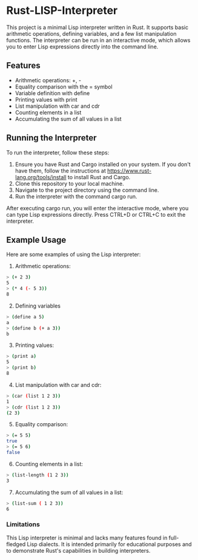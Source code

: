 
# Rust-LISP-Interpreter

This project is a minimal Lisp interpreter written in Rust. It supports basic arithmetic operations, defining variables, and a few list manipulation functions. The interpreter can be run in an interactive mode, which allows you to enter Lisp expressions directly into the command line.

## Features

- Arithmetic operations: +, -
- Equality comparison with the = symbol
- Variable definition with define
- Printing values with print
- List manipulation with car and cdr
- Counting elements in a list
- Accumulating the sum of all values in a list

## Running the Interpreter

To run the interpreter, follow these steps:

1. Ensure you have Rust and Cargo installed on your system. If you don't have them, follow the instructions at <https://www.rust-lang.org/tools/install> to install Rust and Cargo.
2. Clone this repository to your local machine.
3. Navigate to the project directory using the command line.
4. Run the interpreter with the command cargo run.

After executing cargo run, you will enter the interactive mode, where you can type Lisp expressions directly. Press CTRL+D or CTRL+C to exit the interpreter.

## Example Usage

Here are some examples of using the Lisp interpreter:

1. Arithmetic operations:

```bash
> (+ 2 3)
5
> (* 4 (- 5 3))
8
```

2. Defining variables

```bash
> (define a 5)
a
> (define b (+ a 3))
b
```

3. Printing values:

```bash
> (print a)
5
> (print b)
8
```

4. List manipulation with car and cdr:

```bash
> (car (list 1 2 3))
1
> (cdr (list 1 2 3))
(2 3)
```

5. Equality comparison:

```bash
> (= 5 5)
true
> (= 5 6)
false
```

6. Counting elements in a list:

```bash
> (list-length (1 2 3))
3
```

7. Accumulating the sum of all values in a list:

```bash
> (list-sum ( 1 2 3))
6
```

### Limitations

This Lisp interpreter is minimal and lacks many features found in full-fledged Lisp dialects. It is intended primarily for educational purposes and to demonstrate Rust's capabilities in building interpreters.
